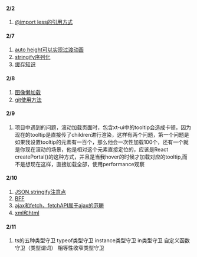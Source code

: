 
#### 2/2
1. [@import less的引用方式](https://blog.csdn.net/my_study_everyday/article/details/84829727)

#### 2/7
1. [auto height可以实现过渡动画](https://mp.weixin.qq.com/s/T3-7nQOBSknjeRvCVCY16Q)
2. [stringify序列化](https://juejin.cn/post/7173482852695146510)
2. [缓存知识](https://blog.csdn.net/weixin_43972437/article/details/105513486)

#### 2/8
1. [图像懒加载](https://mp.weixin.qq.com/s/HZJ7WW-qS7yN-hPcLgRxeQ)
2. [git使用方法](https://mp.weixin.qq.com/s/aJscSBtnBW-oINOG2doFhw)

#### 2/9
1. 项目中遇到的问题，滚动加载页面时，包含xt-ui中的tooltip会造成卡顿，因为现在的tooltip是直接传了children进行渲染，这样有两个问题，第一个问题是如果我设置tooltip的元素有一百个，那么他会一次性加载100个，还有一个就是你现在滚动的场景，他是相对这个元素直接定位的，应该是React createPortal()的这种方式，并且是当我hover的时候才加载对应的tooltip,而不是想现在这样，直接加载全部，使用performance观察

#### 2/10
1. [JSON.stringify注意点](https://mp.weixin.qq.com/s/1nmyrqoUdzkDApDnERAOaA)
2. [BFF](https://developer.aliyun.com/article/1123671)
3. [ajax和fetch，fetchAPI属于ajax的范畴](https://zhuanlan.zhihu.com/p/401232894)
4. [xml和html](https://www.cnblogs.com/iamspecialone/p/11227978.html)

#### 2/11
1. ts的五种类型守卫
    typeof类型守卫
    instance类型守卫
    in类型守卫
    自定义函数守卫（类型谓词）
    相等性收窄类型守卫